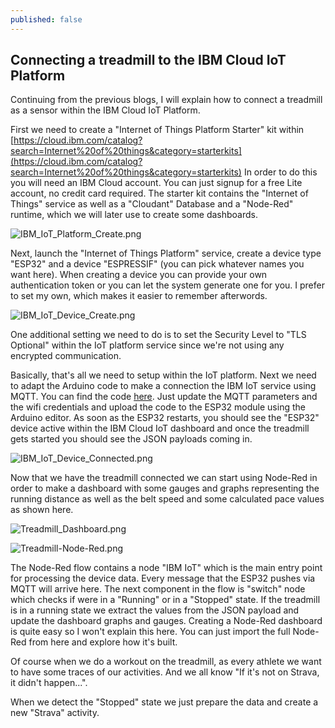 ```yaml
---
published: false
---
```

## Connecting a treadmill to the IBM Cloud IoT Platform

Continuing from the previous blogs, I will explain how to connect a treadmill as a sensor within the IBM Cloud IoT Platform.

First we need to create a "Internet of Things Platform Starter" kit within [https://cloud.ibm.com/catalog?search=Internet%20of%20things&category=starterkits](https://cloud.ibm.com/catalog?search=Internet%20of%20things&category=starterkits)
In order to do this you will need an IBM Cloud account. You can just signup for a free Lite account, no credit card required.
The starter kit contains the "Internet of Things" service as well as a "Cloudant" Database and a "Node-Red" runtime, which we will later use to create some dashboards.

![IBM_IoT_Platform_Create.png]({{site.baseurl}}/images/IBM_IoT_Platform_Create.png)

Next, launch the "Internet of Things Platform" service, create a device type "ESP32" and a device "ESPRESSIF" (you can pick whatever names you want here). When creating a device you can provide your own authentication token or you can let the system generate one for you. I prefer to set my own, which makes it easier to remember afterwords.

![IBM_IoT_Device_Create.png]({{site.baseurl}}/images/IBM_IoT_Device_Create.png)

One additional setting we need to do is to set the Security Level to "TLS Optional" within the IoT platform service since we're not using any encrypted communication.

Basically, that's all we need to setup within the IoT platform.
Next we need to adapt the Arduino code to make a connection the IBM IoT service using MQTT.
You can find the code [here](Treadmill-Bluetooth-IoT/Treadmill_BLE_IBM_MQTT/Treadmill_BLE_IBM_MQTT.ino).
Just update the MQTT parameters and the wifi credentials and upload the code to the ESP32 module using the Arduino editor.
As soon as the ESP32 restarts, you should see the "ESP32" device active within the IBM Cloud IoT dashboard and once the treadmill gets started you should see the JSON payloads coming in.

![IBM_IoT_Device_Connected.png]({{site.baseurl}}/images/IBM_IoT_Device_Connected.png)


Now that we have the treadmill connected we can start using Node-Red in order to make a dashboard with some gauges and graphs representing the running distance as well as the belt speed and some calculated pace values as shown here.

![Treadmill_Dashboard.png]({{site.baseurl}}/images/Treadmill_Dashboard.png)

![Treadmill-Node-Red.png]({{site.baseurl}}/images/Treadmill-Node-Red.png)

The Node-Red flow contains a node "IBM IoT" which is the main entry point for processing the device data. Every message that the ESP32 pushes via MQTT will arrive here. The next component in the flow is "switch" node which checks if were in a "Running" or in a "Stopped" state.
If the treadmill is in a running state we extract the values from the JSON payload and update the dashboard graphs and gauges.
Creating a Node-Red dashboard is quite easy so I won't explain this here.
You can just import the full Node-Red from here and explore how it's built.

Of course when we do a workout on the treadmill, as every athlete we want to have some traces of our activities. And we all know "If it's not on Strava, it didn't happen...".

When we detect the "Stopped" state we just prepare the data and create a new "Strava" activity.










